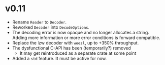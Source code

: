 # v0.11

- Rename `Reader` to `Decoder`.
- Reworked `Decoder` into `DecodeOptions`.
- The decoding error is now opaque and no longer allocates a string. Adding
  more information or more error conditions is forward compatible.
- Replace the lzw decoder with `weezl`, up to +350% throughput.
- The dysfunctional C-API has been (temporarily?) removed
  - It may get reintroduced as a separate crate at some point
- Added a `std` feature. It must be active for now.
